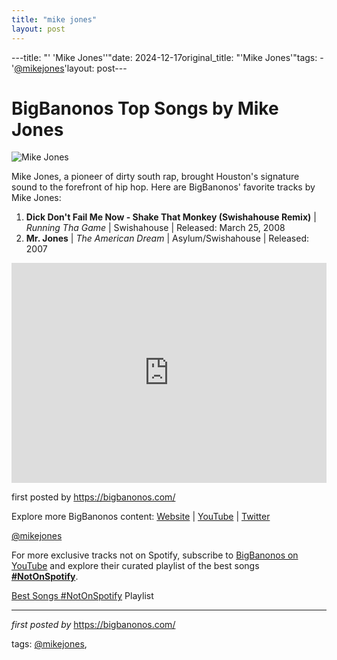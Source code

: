 ```yaml
---
title: "mike jones"
layout: post
---
```

---title: "' 'Mike Jones''"date: 2024-12-17original_title: "'Mike Jones'"tags:  - '[@mikejones](/tags/mikejones/)'layout: post---<h1>BigBanonos Top Songs by Mike Jones</h1><img alt="Mike Jones" src="https://i1.sndcdn.com/artworks-qY9xYvz3Iaoy-0-t240x240.jpg" /> <p>Mike Jones, a pioneer of dirty south rap, brought Houston's signature sound to the forefront of hip hop. Here are BigBanonos' favorite tracks by Mike Jones:</p> <ol> <li><strong>Dick Don't Fail Me Now - Shake That Monkey (Swishahouse Remix)</strong> | <em>Running Tha Game</em> | Swishahouse | Released: March 25, 2008</li> <li><strong>Mr. Jones</strong> | <em>The American Dream</em> | Asylum/Swishahouse | Released: 2007</li></ol> <div> <iframe src="https://open.spotify.com/embed/playlist/5dMEUngnWw5hNCUAuoYnOu?utm_source=generator" width="100%" height="352" frameBorder="0" allowfullscreen="" allow="autoplay; clipboard-write; encrypted-media; fullscreen; picture-in-picture" loading="lazy"></iframe></div> <p>first posted by <a href="https://bigbanonos.com/">https://bigbanonos.com/</a></p> <div> <p>Explore more BigBanonos content: <a href="https://bigbanonos.com/">Website</a> | <a href="https://www.youtube.com/[@BigBanonos](/tags/BigBanonos/)">YouTube</a> | <a href="https://x.com/bigbanonos">Twitter</a></p></div> <!--Tags--><p>[@mikejones](/tags/mikejones/)</p><!--Subscribe and Playlist Links--><div>    <p>For more exclusive tracks not on Spotify, subscribe to <a href="https://www.youtube.com/[@BigBanonos](/tags/BigBanonos/)" target="_blank">BigBanonos on YouTube</a> and explore their curated playlist of the best songs <strong>[#NotOnSpotify](/tags/NotOnSpotify/)</strong>.</p>    <p><a href="https://www.youtube.com/playlist?list=PLtuNtuTatqI0kFahUCbtbfenC_ET5O_tr" target="_blank">Best Songs [#NotOnSpotify](/tags/NotOnSpotify/) Playlist<br /></a></p></div><hr /><p><em>first posted by</em> <a href="https://bigbanonos.com/" rel="noopener" target="_new">https://bigbanonos.com/</a></p><p>tags: [@mikejones](/tags/mikejones/),</p>